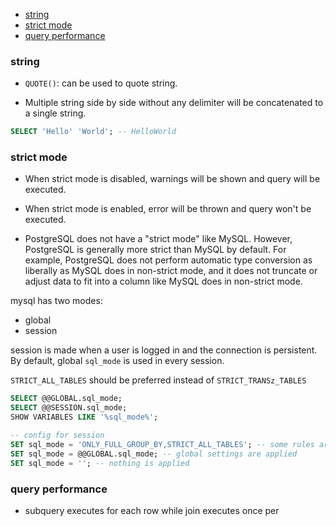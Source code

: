 <!-- prepared statement -->

- [string](#string)
- [strict mode](#strict-mode)
- [query performance](#query-performance)

### string

-   `QUOTE()`: can be used to quote string.

-   Multiple string side by side without any delimiter will be concatenated to a single string.

```sql
SELECT 'Hello' 'World'; -- HelloWorld
```

### strict mode

-   When strict mode is disabled, warnings will be shown and query will be executed.
-   When strict mode is enabled, error will be thrown and query won't be executed.

-   PostgreSQL does not have a "strict mode" like MySQL. However, PostgreSQL is generally more strict than MySQL by default. For example, PostgreSQL does not perform automatic type conversion as liberally as MySQL does in non-strict mode, and it does not truncate or adjust data to fit into a column like MySQL does in non-strict mode.

mysql has two modes:

-   global
-   session

session is made when a user is logged in and the connection is persistent. By default, global `sql_mode` is used in every session.

`STRICT_ALL_TABLES` should be preferred instead of `STRICT_TRANSz_TABLES`

```sql
SELECT @@GLOBAL.sql_mode;
SELECT @@SESSION.sql_mode;
SHOW VARIABLES LIKE '%sql_mode%';

-- config for session
SET sql_mode = 'ONLY_FULL_GROUP_BY,STRICT_ALL_TABLES'; -- some rules are applied
SET sql_mode = @@GLOBAL.sql_mode; -- global settings are applied
SET sql_mode = ''; -- nothing is applied
```

### query performance

- subquery executes for each row while join executes once per 
